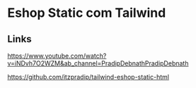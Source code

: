 # Eshop Static com Tailwind

## Links

https://www.youtube.com/watch?v=iNDvh7O2WZM&ab_channel=PradipDebnathPradipDebnath

https://github.com/itzpradip/tailwind-eshop-static-html